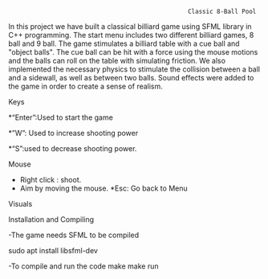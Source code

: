                                                       Classic 8-Ball Pool

In this project we have built a classical billiard game using SFML library in C++ programming. The start menu includes two different billiard games, 8 ball and 9 ball. 
The game stimulates a billiard table with a cue ball and "object balls". The cue ball can be hit with a force using the mouse motions and  the balls can roll on the table with simulating friction. We also implemented the necessary physics to stimulate the collision between a ball and a sidewall, as well as between two balls. Sound effects were added to the game in order to create a sense of realism. 

Keys

*“Enter”:Used to start the game

*”W”: Used to increase shooting power

*“S”:used to decrease shooting power. 

Mouse
* Right click : shoot.
* Aim by moving the mouse.
*Esc: Go back to Menu

Visuals




Installation and Compiling 

-The game needs SFML to be compiled

 sudo apt install libsfml-dev 

-To compile and run the code
 make 
make run 

